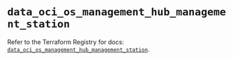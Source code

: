 # `data_oci_os_management_hub_management_station`

Refer to the Terraform Registry for docs: [`data_oci_os_management_hub_management_station`](https://registry.terraform.io/providers/oracle/oci/7.19.0/docs/data-sources/os_management_hub_management_station).
